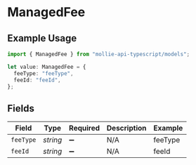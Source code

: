 # ManagedFee

## Example Usage

```typescript
import { ManagedFee } from "mollie-api-typescript/models";

let value: ManagedFee = {
  feeType: "feeType",
  feeId: "feeId",
};
```

## Fields

| Field              | Type               | Required           | Description        | Example            |
| ------------------ | ------------------ | ------------------ | ------------------ | ------------------ |
| `feeType`          | *string*           | :heavy_minus_sign: | N/A                | feeType            |
| `feeId`            | *string*           | :heavy_minus_sign: | N/A                | feeId              |